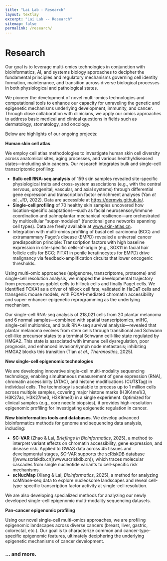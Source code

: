 ```yaml
---
title: "Lai Lab - Research"
layout: textlay
excerpt: "Lai Lab -- Research"
sitemap: false
permalink: /research/
---
```


# Research

Our goal is to leverage multi-omics technologies in conjunction with bioinformatics, AI, and systems biology approaches to decipher the fundamental principles and regulatory mechanisms governing cell identity formation, maintenance, and transition across diverse biological processes in both physiological and pathological states.
    
We pioneer the development of novel multi-omics technologies and computational tools to enhance our capacity for unraveling the genetic and epigenetic mechanisms underlying development, immunity, and cancer. Through close collaboration with clinicians, we apply our omics approaches to address basic medical and clinical questions in fields such as dermatology, stomatology, and oncology.
    
Below are highlights of our ongoing projects:

**Human skin cell atlas** 

We employ cell atlas methodologies to investigate human skin cell diversity across anatomical sites, aging processes, and various healthy/diseased states—including skin cancers. Our research integrates bulk and single-cell transcriptomic profiling:
<ul>
            <li><strong>Bulk-cell RNA-seq analysis</strong> of 159 skin samples revealed site-specific physiological traits and cross-system associations (e.g., with the central nervous, urogenital, vascular, and axial systems) through differential gene expression and transcription factor enrichment analyses (Yan <em>et al.</em>, <em>JID</em>, 2022). Data are accessible at <a href="https://dermvis.github.io/" target="_blank">https://dermvis.github.io/</a>.</li>
            <li><strong>Single-cell profiling</strong> of 70 healthy skin samples uncovered how location-specific adaptations—such as facial neurosensory/immune coordination and palmoplantar mechanical resilience—are orchestrated by multicellular "super-modules" (functional gene networks spanning cell types). Data are freely available at <a href="www.skin-atlas.cn" target="_blank">www.skin-atlas.cn</a>.</li>
            <li>Integration with multi-omics profiling of basal cell carcinoma (BCC) and extramammary Paget’s disease (EMPD) revealed a universal cancer predisposition principle: Transcription factors with high baseline expression in site-specific cells-of-origin (e.g., SOX11 in facial hair follicle cells for BCC; PITX1 in penile keratinocytes for EMPD) drive malignancy via feedback-amplification circuits that lower oncogenic thresholds.</li>
        </ul>

Using multi-omic approaches (epigenome, transcriptome, proteome) and single-cell resolution analysis, we mapped the developmental trajectory from precancerous goblet cells to hillock cells and finally Paget cells. We identified FOXA1 as a driver of hillock cell fate, validated in HaCaT cells and transgenic mouse models, with FOXA1-mediated chromatin accessibility and super-enhancer epigenetic reprogramming as the underlying mechanism.
        
Our single-cell RNA-seq analysis of 218,021 cells from 20 plantar melanoma and 6 normal samples—combined with spatial transcriptomics, mIHC, single-cell multiomics, and bulk RNA-seq survival analysis—revealed that plantar melanoma evolves from stem cells through transitional and Schwann cell-like precursor states to a terminal Schwann cell-like state regulated by HMGA2. This state is associated with immune cell dysregulation, poor prognosis, and enhanced invasion/lymph node metastasis; inhibiting HMGA2 blocks this transition (Tian <em>et al.</em>, <em>Theranostics</em>, 2025).

**New single-cell epigenomic technologies** 

We are developing innovative single-cell multi-modality sequencing technology, enabling simultaneous measurement of gene expression (RNA), chromatin accessibility (ATAC), and histone modifications (CUT&Tag) in individual cells. The technology is scalable to process up to 1 million cells across multiple samples, covering major histone marks (H3K4me1/3, H3K27ac, H3K27me3, H3K9me3) in a single experiment. Optimized for clinical samples (e.g., core needle biopsies), it provides high-resolution epigenomic profiling for investigating epigenetic regulation in cancer.

**New bioinformatics tools and databases**.
We develop advanced bioinformatics methods for genome and sequencing data analysis, including:
<ul>
            <li><strong>SC-VAR</strong> (Zhao & Lai, <em>Briefings in Bioinformatics</em>, 2025), a method to interpret variant effects on chromatin accessibility, gene expression, and disease risk. Applied to GWAS data across 45 tissues and developmental stages, SC-VAR supports the <span class="database-link"><a href="www.scriskdb.cn" target="_blank">scRiskDB</a></span> database ([www.scriskdb.cn](www.scriskdb.cn)), which traces molecular cascades from single nucleotide variants to cell-specific risk mechanisms.</li>
            <li><strong>scNucMap</strong> (Xiang & Lai, <em>Bioinformatics</em>, 2025), a method for analyzing scMNase-seq data to explore nucleosome landscapes and reveal cell-type-specific transcription factor activity at single-cell resolution.</li>
        </ul>
We are also developing specialized methods for analyzing our newly developed single-cell epigenomic multi-modality sequencing datasets.

**Pan-cancer epigenomic profiling** 

Using our novel single-cell multi-omics approaches, we are profiling epigenomic landscapes across diverse cancers (breast, liver, gastric, colorectal, etc.). Our goal is to characterize common and cancer-type-specific epigenomic features, ultimately deciphering the underlying epigenetic mechanisms of cancer development.

### ... and more.
